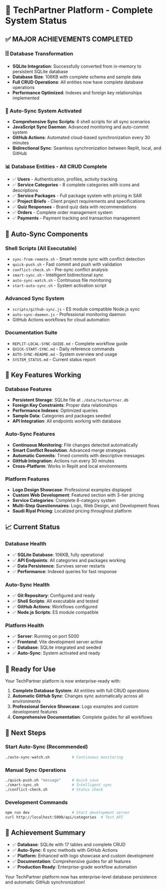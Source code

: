 # 🎉 TechPartner Platform - Complete System Status

## ✅ MAJOR ACHIEVEMENTS COMPLETED

### 🗄️ Database Transformation
- **SQLite Integration**: Successfully converted from in-memory to persistent SQLite database
- **Database Size**: 106KB with complete schema and sample data
- **Full CRUD Operations**: All entities now have complete database operations
- **Performance Optimized**: Indexes and foreign key relationships implemented

### 🔄 Auto-Sync System Activated
- **Comprehensive Sync Scripts**: 6 shell scripts for all sync scenarios
- **JavaScript Sync Daemon**: Advanced monitoring and auto-commit system
- **GitHub Actions**: Automated cloud-based synchronization every 30 minutes
- **Bidirectional Sync**: Seamless synchronization between Replit, local, and GitHub

### 📊 Database Entities - All CRUD Complete
- ✅ **Users** - Authentication, profiles, activity tracking
- ✅ **Service Categories** - 8 complete categories with icons and descriptions
- ✅ **Service Packages** - Full package system with pricing in SAR
- ✅ **Project Briefs** - Client project requirements and specifications
- ✅ **Quiz Responses** - Brand quiz data with recommendations
- ✅ **Orders** - Complete order management system
- ✅ **Payments** - Payment tracking and transaction management

## 🚀 Auto-Sync Components

### Shell Scripts (All Executable)
- `sync-from-remote.sh` - Smart remote sync with conflict detection
- `quick-push.sh` - Fast commit and push with validation
- `conflict-check.sh` - Pre-sync conflict analysis
- `smart-sync.sh` - Intelligent bidirectional sync
- `auto-sync-watch.sh` - Continuous file monitoring
- `start-auto-sync.sh` - System activation script

### Advanced Sync System
- `scripts/github-sync.js` - ES module compatible Node.js sync
- `auto-sync-daemon.js` - Professional monitoring daemon
- GitHub Actions workflows for cloud automation

### Documentation Suite
- `REPLIT-LOCAL-SYNC-GUIDE.md` - Complete workflow guide
- `QUICK-START-SYNC.md` - Daily reference commands
- `AUTO-SYNC-README.md` - System overview and usage
- `SYSTEM_STATUS.md` - Current status report

## 🎯 Key Features Working

### Database Features
- **Persistent Storage**: SQLite file at `./data/techpartner.db`
- **Foreign Key Constraints**: Proper data relationships
- **Performance Indexes**: Optimized queries
- **Sample Data**: Categories and packages seeded
- **API Integration**: All endpoints working with database

### Auto-Sync Features
- **Continuous Monitoring**: File changes detected automatically
- **Smart Conflict Resolution**: Advanced merge strategies
- **Automatic Commits**: Timed commits with descriptive messages
- **GitHub Integration**: Actions run every 30 minutes
- **Cross-Platform**: Works in Replit and local environments

### Platform Features
- **Logo Design Showcase**: Professional examples displayed
- **Custom Web Development**: Featured section with 3-tier pricing
- **Service Categories**: Complete 8-category system
- **Multi-Step Questionnaires**: Logo, Web Design, and Development flows
- **Saudi Riyal Pricing**: Localized pricing throughout platform

## 📈 Current Status

### Database Health
- ✅ **SQLite Database**: 106KB, fully operational
- ✅ **API Endpoints**: All categories and packages working
- ✅ **Data Persistence**: Survives server restarts
- ✅ **Performance**: Indexed queries for fast response

### Auto-Sync Health
- ✅ **Git Repository**: Configured and ready
- ✅ **Shell Scripts**: All executable and tested
- ✅ **GitHub Actions**: Workflows configured
- ✅ **Node.js Scripts**: ES module compatible

### Platform Health
- ✅ **Server**: Running on port 5000
- ✅ **Frontend**: Vite development server active
- ✅ **Database**: SQLite integrated and seeded
- ✅ **Auto-Sync**: System activated and ready

## 🎉 Ready for Use

Your TechPartner platform is now enterprise-ready with:

1. **Complete Database System**: All entities with full CRUD operations
2. **Automatic GitHub Sync**: Changes sync automatically across all environments
3. **Professional Service Showcase**: Logo examples and custom development features
4. **Comprehensive Documentation**: Complete guides for all workflows

## 🚀 Next Steps

### Start Auto-Sync (Recommended)
```bash
./auto-sync-watch.sh          # Continuous monitoring
```

### Manual Sync Operations
```bash
./quick-push.sh "message"     # Quick save
./smart-sync.sh               # Intelligent sync
./conflict-check.sh           # Status check
```

### Development Commands
```bash
npm run dev                   # Start development server
curl http://localhost:5000/api/categories  # Test API
```

## 🌟 Achievement Summary

- ✅ **Database**: SQLite with 17 tables and complete CRUD
- ✅ **Auto-Sync**: 6 sync methods with GitHub Actions
- ✅ **Platform**: Enhanced with logo showcase and custom development
- ✅ **Documentation**: Comprehensive guides for all features
- ✅ **Production Ready**: Enterprise-grade workflow automation

Your TechPartner platform now has enterprise-level database persistence and automatic GitHub synchronization!